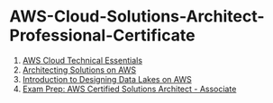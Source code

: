 # AWS-Cloud-Solutions-Architect-Professional-Certificate

1. [AWS Cloud Technical Essentials](https://www.coursera.org/account/accomplishments/verify/DT7ND4D5GCM7)
2. [Architecting Solutions on AWS](https://www.coursera.org/account/accomplishments/verify/3LJ3PPGB2H8H)
3. [Introduction to Designing Data Lakes on AWS](https://coursera.org/share/f7322709ce5a26f9d058e501e0f10ec7)
4. [Exam Prep: AWS Certified Solutions Architect - Associate](https://www.coursera.org/learn/aws-certified-solutions-architect-associate/home/module/2)
   
